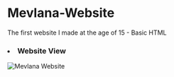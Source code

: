 # Mevlana-Website
The first website I made at the age of 15 - Basic HTML


### <li> Website View </li>


![Mevlana Website](https://user-images.githubusercontent.com/67890753/158050435-b0ea14c6-03f5-4aa2-ba3f-1377683b3d9c.png)

